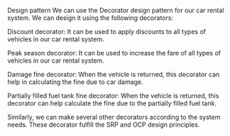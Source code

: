 Design pattern
We can use the Decorator design pattern for our car rental system. We can design it using the following decorators:

Discount decorator: It can be used to apply discounts to all types of vehicles in our car rental system.

Peak season decorator: It can be used to increase the fare of all types of vehicles in our car rental system.

Damage fine decorator: When the vehicle is returned, this decorator can help in calculating the fine due to car damage.

Partially filled fuel tank fine decorator: When the vehicle is returned, this decorator can help calculate the fine due to the partially filled fuel tank.

Similarly, we can make several other decorators according to the system needs. These decorator fulfill the SRP and OCP design principles.